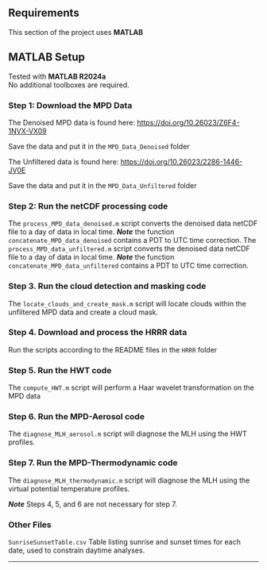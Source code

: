 ## Requirements

This section of the project uses **MATLAB**

## MATLAB Setup

Tested with **MATLAB R2024a**  
No additional toolboxes are required.

### Step 1: Download the MPD Data

The Denoised MPD data is found here: https://doi.org/10.26023/Z6F4-1NVX-VX09

Save the data and put it in the `MPD_Data_Denoised` folder

The Unfiltered data is found here: https://doi.org/10.26023/2286-1446-JV0E

Save the data and put it in the `MPD_Data_Unfiltered` folder

### Step 2: Run the netCDF processing code

The `process_MPD_data_denoised.m` script converts the denoised data netCDF file to a day of data in local time.
***Note*** the function `concatenate_MPD_data_denoised` contains a PDT to UTC time correction.
The `process_MPD_data_unfiltered.m` script converts the denoised data netCDF file to a day of data in local time.
***Note*** the function `concatenate_MPD_data_unfiltered` contains a PDT to UTC time correction.

### Step 3. Run the cloud detection and masking code

The `locate_clouds_and_create_mask.m` script will locate clouds within the unfiltered MPD data and create a cloud mask.

### Step 4. Download and process the HRRR data

Run the scripts according to the README files in the `HRRR` folder

### Step 5. Run the HWT code

The `compute_HWT.m` script will perform a Haar wavelet transformation on the MPD data

### Step 6. Run the MPD-Aerosol code

The `diagnose_MLH_aerosol.m` script will diagnose the MLH using the HWT profiles.

### Step 7. Run the MPD-Thermodynamic code

The `diagnose_MLH_thermodynamic.m` script will diagnose the MLH using the virtual potential temperature profiles.

***Note*** Steps 4, 5, and 6 are not necessary for step 7.

### Other Files
`SunriseSunsetTable.csv`
Table listing sunrise and sunset times for each date, used to constrain daytime analyses.

---
